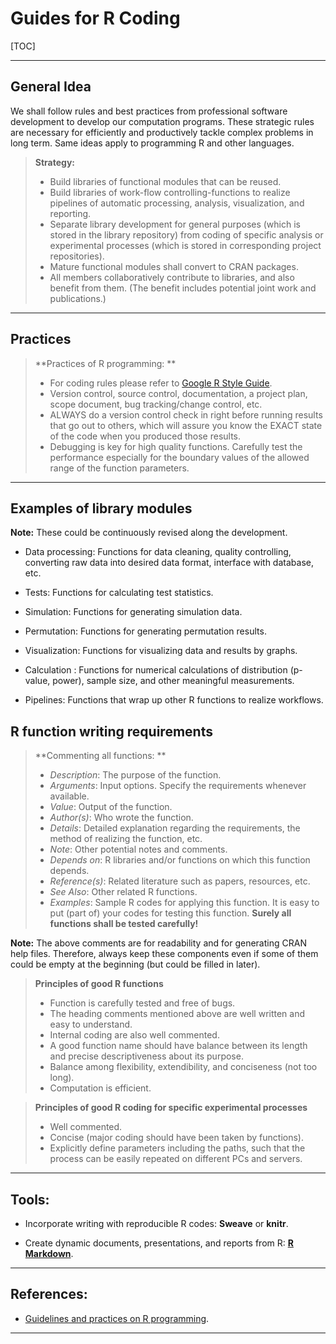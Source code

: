 Guides for R Coding 
===================

[TOC]

-----

General Idea
-------------

We shall follow rules and best practices from professional software development to develop our computation programs. These strategic rules are necessary for efficiently and productively tackle complex problems in long term. Same ideas apply to programming R and other languages. 

> **Strategy:**
> 
> - Build libraries of functional modules that can be reused. 
> - Build libraries of work-flow controlling-functions to realize pipelines of automatic processing, analysis, visualization, and reporting.
> - Separate library development for general purposes (which is stored in the library repository) from coding of specific analysis or experimental processes (which is stored in corresponding project repositories).
> - Mature functional modules shall convert to CRAN packages. 
> - All members collaboratively contribute to libraries, and also benefit from them. (The benefit includes potential joint work and publications.) 

---

Practices 
-------------

> **Practices of R programming: **
>
> - For coding rules please refer to [Google R Style Guide][1]. 
> - Version control, source control, documentation, a project plan, scope document, bug tracking/change control, etc.
> - ALWAYS do a version control check in right before running results that go out to others, which will assure you know the EXACT state of the code when you produced those results.
> - Debugging is key for high quality functions. Carefully test the performance especially for the boundary values of the allowed range of the function parameters. 

---

Examples of library modules 
-------------
**Note:** These could be continuously revised along the development. 

- Data processing: Functions for data cleaning, quality controlling, converting raw data into desired data format, interface with database, etc. 

- Tests: Functions for calculating test statistics.

- Simulation: Functions for generating simulation data.

- Permutation: Functions for generating permutation results. 

- Visualization: Functions for visualizing data and results by graphs. 

- Calculation : Functions for numerical calculations of distribution (p-value, power), sample size, and other meaningful measurements.

-	Pipelines: Functions that wrap up other R functions to realize workflows. 

R function writing requirements 
-------------
> **Commenting all functions: ** 
>
> - *Description*: The purpose of the function. 
> - *Arguments*: Input options. Specify the requirements whenever available.
> - *Value*: Output of the function.
> - *Author(s)*: Who wrote the function. 
> - *Details*: Detailed explanation regarding the requirements, the method of realizing the function, etc. 
> - *Note*: Other potential notes and comments. 
> - *Depends on*: R libraries and/or functions on which this function depends. 
> - *Reference(s)*: Related literature such as papers, resources, etc.
> - *See Also*: Other related R functions. 
> - *Examples*: Sample R codes for applying this function. It is easy to put (part of) your codes for testing this function. **Surely all functions shall be tested carefully!**


**Note:** The above comments are for readability and for generating CRAN help files. Therefore, always keep these components even if some of them could be empty at the beginning (but could be filled in later). 

> **Principles of good R functions** 
>
> - Function is carefully tested and free of bugs. 
> - The heading comments mentioned above are well written and easy to understand. 
> - Internal coding are also well commented. 
> - A good function name should have balance between its length and precise descriptiveness about its purpose. 
> - Balance among flexibility, extendibility, and conciseness (not too long). 
> - Computation is efficient. 


> **Principles of good R coding for specific experimental processes** 
>
> - Well commented. 
> - Concise (major coding should have been taken by functions). 
> - Explicitly define parameters including the paths, such that the process can be easily repeated on different PCs and servers. 

-------


Tools:
--------------------

- Incorporate writing with reproducible R codes: **Sweave** or **knitr**.

- Create dynamic documents, presentations, and reports from R: [**R Markdown**][3].

---------

References:
--------------------

- [Guidelines and practices on R programming][2]. 

---------

  [1]: https://google.github.io/styleguide/Rguide.xml 
  [2]: http://www.r-statistics.com/tag/code-management/
  [3]: http://rmarkdown.rstudio.com  
<!--  [4]: 
  [5]: 
  [6]: 
  [7]: 
  [8]: -->
  
 